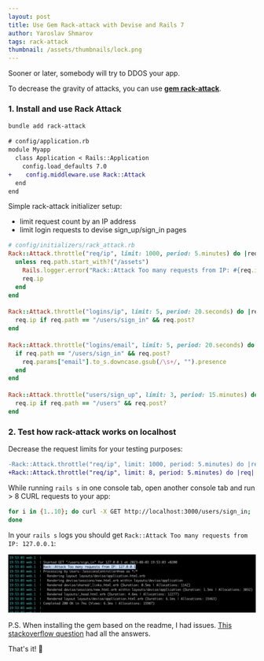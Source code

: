 ```yaml
---
layout: post
title: Use Gem Rack-attack with Devise and Rails 7
author: Yaroslav Shmarov
tags: rack-attack
thumbnail: /assets/thumbnails/lock.png
---
```


Sooner or later, somebody will try to DDOS your app.

To decrease the gravity of attacks, you can use [**gem rack-attack**](https://github.com/rack/rack-attack).

### 1. Install and use Rack Attack

```sh
bundle add rack-attack
```

```diff
# config/application.rb
module Myapp
  class Application < Rails::Application
    config.load_defaults 7.0
+    config.middleware.use Rack::Attack
  end
end
```

Simple rack-attack initializer setup:
* limit request count by an IP address
* limit login requests to devise sign_up/sign_in pages

```ruby
# config/initializers/rack_attack.rb
Rack::Attack.throttle("req/ip", limit: 1000, period: 5.minutes) do |req|
  unless req.path.start_with?("/assets")
    Rails.logger.error("Rack::Attack Too many requests from IP: #{req.ip}")
    req.ip
  end
end

Rack::Attack.throttle("logins/ip", limit: 5, period: 20.seconds) do |req|
  req.ip if req.path == "/users/sign_in" && req.post?
end

Rack::Attack.throttle("logins/email", limit: 5, period: 20.seconds) do |req|
  if req.path == "/users/sign_in" && req.post?
    req.params["email"].to_s.downcase.gsub(/\s+/, "").presence
  end
end

Rack::Attack.throttle("users/sign_up", limit: 3, period: 15.minutes) do |req|
  req.ip if req.path == "/users" && req.post?
end
```

### 2. Test how rack-attack works on localhost

Decrease the request limits for your testing purposes:

```diff
-Rack::Attack.throttle("req/ip", limit: 1000, period: 5.minutes) do |req|
+Rack::Attack.throttle("req/ip", limit: 8, period: 5.minutes) do |req|
```

While running `rails s` in one console tab, open another console tab and run > 8 CURL requests to your app:

```sh
for i in {1..10}; do curl -X GET http://localhost:3000/users/sign_in;
done
```

In your `rails s` logs you should get `Rack::Attack Too many requests from IP: 127.0.0.1`:

![Rack::Attack Too many requests from IP](/assets/images/rack-attack-too-many-requests.png)

P.S. When installing the gem based on the readme, I had issues. [This stackoverflow question](https://stackoverflow.com/questions/64923601/rack-attack-throttling) had all the answers.

That's it! 🤠
